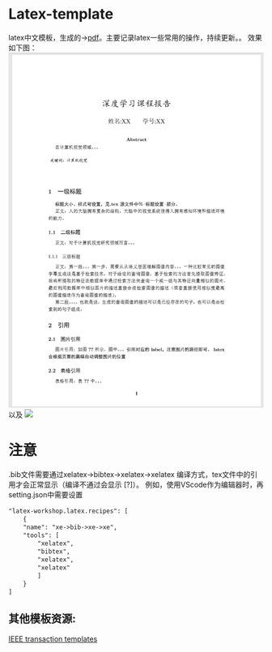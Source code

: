 # Latex-template
latex中文模板，生成的->[pdf](https://github.com/helloMickey/Latex-template/blob/master/template.pdf)。主要记录latex一些常用的操作，持续更新。。
效果如下图：
![](image\1.png)
以及
![](iamge\2.png)
# 注意
.bib文件需要通过xelatex->bibtex->xelatex->xelatex 编译方式，tex文件中的引用才会正常显示（编译不通过会显示 [?]）。
例如，使用VScode作为编辑器时，再setting.json中需要设置

    "latex-workshop.latex.recipes": [
        {
        "name": "xe->bib->xe->xe",
        "tools": [
            "xelatex",
            "bibtex",
            "xelatex",
            "xelatex"
            ]
        }
    ]
## 其他模板资源:
[IEEE transaction templates](https://journals.ieeeauthorcenter.ieee.org/create-your-ieee-article/authoring-tools-and-templates/ieee-article-templates/templates-for-transactions/)

